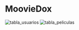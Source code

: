 # MoovieDox

![tabla_usuarios](https://github.com/VanesaAbromaviciute/MoovieDox/assets/157164684/564212a3-bb92-4313-b865-6504278115d6)
![tabla_peliculas](https://github.com/VanesaAbromaviciute/MoovieDox/assets/157164684/51993283-139a-44f6-822e-e5fae643df07)
